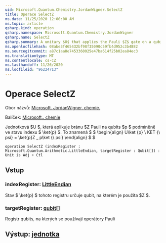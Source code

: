 ```yaml
---
uid: Microsoft.Quantum.Chemistry.JordanWigner.SelectZ
title: Operace SelectZ
ms.date: 11/25/2020 12:00:00 AM
ms.topic: article
qsharp.kind: operation
qsharp.namespace: Microsoft.Quantum.Chemistry.JordanWigner
qsharp.name: SelectZ
qsharp.summary: A unitary $U$ that applies the Pauli $Z$ gate on a qubits $p$ conditioned on an index state $\ket{p}$. That is, $$ \begin{align} U\ket{p}\ket{\psi} = \ket{p}Z\_p\ket{\psi} \end{align} $$
ms.openlocfilehash: 08abe3f465432bf98f35090c59fb4d952c3b4882
ms.sourcegitcommit: a87c1aa8e7453360025e47ba614f25b02ea84ec3
ms.translationtype: MT
ms.contentlocale: cs-CZ
ms.lasthandoff: 11/26/2020
ms.locfileid: "96224713"
---
```

# <a name="selectz-operation"></a>Operace SelectZ

Obor názvů: [Microsoft. JordanWigner. chemie.](xref:Microsoft.Quantum.Chemistry.JordanWigner)

Balíček: [Microsoft.. chemie](https://nuget.org/packages/Microsoft.Quantum.Chemistry)


Jednotková $U $, která aplikuje bránu $Z Pauli na qubits $p $ podmíněně ve stavu indexu $ \ket{p} $. To znamená $ $ \begin{align} U\ket {p} \ KET {\ psí} = \ket{p}Z \_ p\ket {\ psí} \end{align} $ $

```qsharp
operation SelectZ (indexRegister : Microsoft.Quantum.Arithmetic.LittleEndian, targetRegister : Qubit[]) : Unit is Adj + Ctl
```


## <a name="input"></a>Vstup

### <a name="indexregister--littleendian"></a>indexRegister: [LittleEndian](xref:Microsoft.Quantum.Arithmetic.LittleEndian)

Stav $ \ket{p} $ tohoto registru určuje qubit, na kterém je použita $Z $.


### <a name="targetregister--qubit"></a>targetRegister: [qubit](xref:microsoft.quantum.lang-ref.qubit)[]

Registr qubits, na kterých se používají operátory Pauli



## <a name="output--unit"></a>Výstup: [jednotka](xref:microsoft.quantum.lang-ref.unit)

